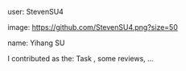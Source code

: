 user: StevenSU4

image: https://github.com/StevenSU4.png?size=50

name: Yihang SU

I contributed as the: Task , some reviews, ...
